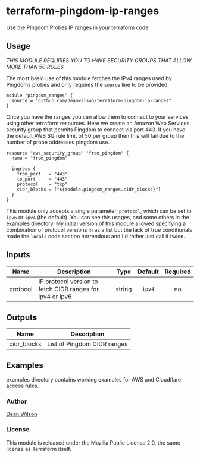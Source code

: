 # terraform-pingdom-ip-ranges

Use the Pingdom Probes IP ranges in your terraform code

## Usage

*THIS MODULE REQUIRES YOU TO HAVE SECURITY GROUPS THAT ALLOW MORE THAN 50 RULES*

The most basic use of this module fetches the IPv4 ranges used by Pingdoms
probes and only requires the `source` line to be provided.

```
module "pingdom_ranges" {
  source = "github.com/deanwilson/terraform-pingdom-ip-ranges"
}

```

Once you have the ranges you can allow them to connect to your services using
other terraform resources. Here we create an Amazon Web Services security group
that permits Pingdom to connect via port 443. If you have the default AWS SG
rule limit of 50 per group then this will fail due to the number of probe
addresses pingdom use.

```
resource "aws_security_group" "from_pingdom" {
  name = "from_pingdom"

  ingress {
    from_port   = "443"
    to_port     = "443"
    protocol    = "tcp"
    cidr_blocks = ["${module.pingdom_ranges.cidr_blocks}"]
  }
}
```

This module only accepts a single parameter, `protocol`, which can be set to
`ipv6` or `ipv4` (the default). You can see this usages, and some others in the
[examples](/examples) directory. My initial version of this module allowed
specifying a combination of protocol versions in as a list but the lack of true
conditionals made the `locals` code section horrendous and I'd rather just call
it twice.

## Inputs

| Name | Description | Type | Default | Required |
|------|-------------|:----:|:-----:|:-----:|
| protocol | IP protocol version to fetch CIDR ranges for. ipv4 or ipv6 | string | `ipv4` | no |

## Outputs

| Name | Description |
|------|-------------|
| cidr_blocks | List of Pingdom CIDR ranges |

## Examples
examples directory contains working examples for AWS and Cloudflare access rules.

### Author

[Dean Wilson](https://www.unixdaemon.net)

### License

This module is released under the Mozilla Public License 2.0, the
same license as Terraform itself.
